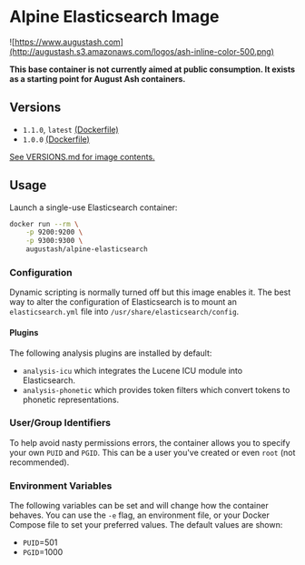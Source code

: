# Alpine Elasticsearch Image

![https://www.augustash.com](http://augustash.s3.amazonaws.com/logos/ash-inline-color-500.png)

**This base container is not currently aimed at public consumption. It exists as a starting point for August Ash containers.**

## Versions

- `1.1.0`, `latest` [(Dockerfile)](https://github.com/augustash/docker-alpine-elasticsearch/blob/1.1.0/Dockerfile)
- `1.0.0` [(Dockerfile)](https://github.com/augustash/docker-alpine-elasticsearch/blob/1.0.0/Dockerfile)

[See VERSIONS.md for image contents.](https://github.com/augustash/docker-alpine-elasticsearch/blob/master/VERSIONS.md)

## Usage

Launch a single-use Elasticsearch container:

```bash
docker run --rm \
    -p 9200:9200 \
    -p 9300:9300 \
    augustash/alpine-elasticsearch
```

### Configuration

Dynamic scripting is normally turned off but this image enables it. The best way to alter the configuration of Elasticsearch is to mount an `elasticsearch.yml` file into `/usr/share/elasticsearch/config`.

#### Plugins

The following analysis plugins are installed by default:

- `analysis-icu` which integrates the Lucene ICU module into Elasticsearch.
- `analysis-phonetic` which provides token filters which convert tokens to phonetic representations.

### User/Group Identifiers

To help avoid nasty permissions errors, the container allows you to specify your own `PUID` and `PGID`. This can be a user you've created or even `root` (not recommended).

### Environment Variables

The following variables can be set and will change how the container behaves. You can use the `-e` flag, an environment file, or your Docker Compose file to set your preferred values. The default values are shown:

- `PUID`=501
- `PGID`=1000
